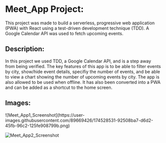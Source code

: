 <h1> Meet_App Project: </h1>
  
<p> This project was made to build a serverless, progressive web application (PWA) with React using a test-driven development technique (TDD). 
  A Google Calendar API was used to fetch upcoming events. </p>
  
<h2> Description: </h2>  
  
  <p> In this project we used TDD, a Google Calendar API, and is a step away from being verified. The key features of this app is to be able to filter events by city,
    show/hide event details, specifiy the number of events, and be able to view a chart showing the number of upcoming events by city. The app is also allowed to be used when offline. 
    It has also been converted into a PWA and can be added as a shortcut to the home screen. </p>
    
<h2> Images: </h2>

<p> ![Meet_App1_Screenshot](https://user-images.githubusercontent.com/89669426/174528531-92508ba7-d6d2-45fb-96c2-125fe908799b.png)

![Meet_App2_Screenshot](https://user-images.githubusercontent.com/89669426/174528547-170d689e-27b4-44dd-8db2-719df0f25d94.png)
</p>
